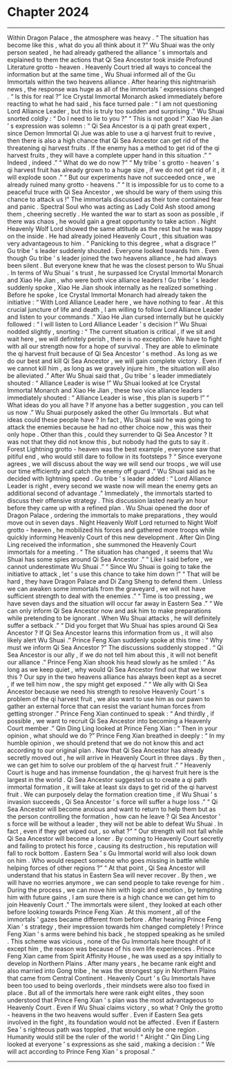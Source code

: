 
# Chapter 2024


---

Within Dragon Palace , the atmosphere was heavy .
“ The situation has become like this , what do you all think about it ?” Wu Shuai was the only person seated , he had already gathered the alliance ’ s immortals and explained to them the actions that Qi Sea Ancestor took inside Profound Literature grotto - heaven .
Heavenly Court tried all ways to conceal the information but at the same time , Wu Shuai informed all of the Gu Immortals within the two heavens alliance .
After hearing this nightmarish news , the response was huge as all of the immortals ’ expressions changed .
“ Is this for real ?” Ice Crystal Immortal Monarch asked immediately before reacting to what he had said , his face turned pale : “ I am not questioning Lord Alliance Leader , but this is truly too sudden and surprising .”
Wu Shuai snorted coldly : “ Do I need to lie to you ?”
“ This is not good !” Xiao He Jian ’ s expression was solemn : “ Qi Sea Ancestor is a qi path great expert , since Demon Immortal Qi Jue was able to use a qi harvest fruit to revive , then there is also a high chance that Qi Sea Ancestor can get rid of the threatening qi harvest fruits . If the enemy has a method to get rid of the qi harvest fruits , they will have a complete upper hand in this situation .”
“ Indeed , indeed .”
“ What do we do now ?”
“ My tribe ’ s grotto - heaven ’ s qi harvest fruit has already grown to a huge size , if we do not get rid of it , it will explode soon .”
“ But our experiments have not succeeded once , we already ruined many grotto - heavens .”
“ It is impossible for us to come to a peaceful truce with Qi Sea Ancestor , we should be wary of them using this chance to attack us !”
The immortals discussed as their tone contained fear and panic .
Spectral Soul who was acting as Lady Cold Ash stood among them , cheering secretly . He wanted the war to start as soon as possible , if there was chaos , he would gain a great opportunity to take action .
Night Heavenly Wolf Lord showed the same attitude as the rest but he was happy on the inside . He had already joined Heavenly Court , this situation was very advantageous to him .
“ Panicking to this degree , what a disgrace !” Gu tribe ’ s leader suddenly shouted .
Everyone looked towards him .
Even though Gu tribe ’ s leader joined the two heavens alliance , he had always been silent . But everyone knew that he was the closest person to Wu Shuai . In terms of Wu Shuai ’ s trust , he surpassed Ice Crystal Immortal Monarch and Xiao He Jian , who were both vice alliance leaders !
Gu tribe ’ s leader suddenly spoke , Xiao He Jian shook internally as he realized something . Before he spoke , Ice Crystal Immortal Monarch had already taken the initiative : “ With Lord Alliance Leader here , we have nothing to fear . At this crucial juncture of life and death , I am willing to follow Lord Alliance Leader and listen to your commands .”
Xiao He Jian cursed internally but he quickly followed : “ I will listen to Lord Alliance Leader ’ s decision !”
Wu Shuai nodded slightly , snorting : “ The current situation is critical , if we sit and wait here , we will definitely perish , there is no exception . We have to fight with all our strength now for a hope of survival . They are able to eliminate the qi harvest fruit because of Qi Sea Ancestor ’ s method . As long as we do our best and kill Qi Sea Ancestor , we will gain complete victory . Even if we cannot kill him , as long as we gravely injure him , the situation will also be alleviated .”
After Wu Shuai said that , Gu tribe ’ s leader immediately shouted : “ Alliance Leader is wise !”
Wu Shuai looked at Ice Crystal Immortal Monarch and Xiao He Jian , these two vice alliance leaders immediately shouted : “ Alliance Leader is wise , this plan is superb !”
“ What ideas do you all have ? If anyone has a better suggestion , you can tell us now .” Wu Shuai purposely asked the other Gu Immortals .
But what ideas could these people have ?
In fact , Wu Shuai said he was going to attack the enemies because he had no other choice now , this was their only hope . Other than this , could they surrender to Qi Sea Ancestor ?
It was not that they did not know this , but nobody had the guts to say it . Forest Lightning grotto - heaven was the best example , everyone saw that pitiful end , who would still dare to follow in its footsteps ?
“ Since everyone agrees , we will discuss about the way we will send our troops , we will use our time efficiently and catch the enemy off guard .” Wu Shuai said as he decided with lightning speed .
Gu tribe ’ s leader added : “ Lord Alliance Leader is right , every second we waste now will mean the enemy gets an additional second of advantage .”
Immediately , the immortals started to discuss their offensive strategy .
This discussion lasted nearly an hour before they came up with a refined plan .
Wu Shuai opened the door of Dragon Palace , ordering the immortals to make preparations , they would move out in seven days .
Night Heavenly Wolf Lord returned to Night Wolf grotto - heaven , he mobilized his forces and gathered more troops while quickly informing Heavenly Court of this new development .
After Qin Ding Ling received the information , she summoned the Heavenly Court immortals for a meeting .
“ The situation has changed , it seems that Wu Shuai has some spies around Qi Sea Ancestor .”
“ Like I said before , we cannot underestimate Wu Shuai .”
“ Since Wu Shuai is going to take the initiative to attack , let ’ s use this chance to take him down !”
“ That will be hard , they have Dragon Palace and Di Zang Sheng to defend them . Unless we can awaken some immortals from the graveyard , we will not have sufficient strength to deal with the enemies .”
“ Time is too pressing , we have seven days and the situation will occur far away in Eastern Sea .”
“ We can only inform Qi Sea Ancestor now and ask him to make preparations while pretending to be ignorant . When Wu Shuai attacks , he will definitely suffer a setback .”
“ Did you forget that Wu Shuai has spies around Qi Sea Ancestor ? If Qi Sea Ancestor learns this information from us , it will also likely alert Wu Shuai .”
Prince Feng Xian suddenly spoke at this time : “ Why must we inform Qi Sea Ancestor ?”
The discussions suddenly stopped .
“ Qi Sea Ancestor is our ally , if we do not tell him about this , it will not benefit our alliance .”
Prince Feng Xian shook his head slowly as he smiled : “ As long as we keep quiet , why would Qi Sea Ancestor find out that we know this ? Our spy in the two heavens alliance has always been kept as a secret , if we tell him now , the spy might get exposed .”
“ We ally with Qi Sea Ancestor because we need his strength to resolve Heavenly Court ’ s problem of the qi harvest fruit , we also want to use him as our pawn to gather an external force that can resist the variant human forces from getting stronger .”
Prince Feng Xian continued to speak : “ And thirdly , if possible , we want to recruit Qi Sea Ancestor into becoming a Heavenly Court member .”
Qin Ding Ling looked at Prince Feng Xian : “ Then in your opinion , what should we do ?”
Prince Feng Xian breathed in deeply : “ In my humble opinion , we should pretend that we do not know this and act according to our original plan . Now that Qi Sea Ancestor has already secretly moved out , he will arrive in Heavenly Court in three days . By then , we can get him to solve our problem of the qi harvest fruit .”
“ Heavenly Court is huge and has immense foundation , the qi harvest fruit here is the largest in the world . Qi Sea Ancestor suggested us to create a qi path immortal formation , it will take at least six days to get rid of the qi harvest fruit . We can purposely delay the formation creation time , if Wu Shuai ’ s invasion succeeds , Qi Sea Ancestor ’ s force will suffer a huge loss .”
“ Qi Sea Ancestor will become anxious and want to return to help them but as the person controlling the formation , how can he leave ? Qi Sea Ancestor ’ s force will be without a leader , they will not be able to defeat Wu Shuai . In fact , even if they get wiped out , so what ?”
“ Our strength will not fall while Qi Sea Ancestor will become a loner . By coming to Heavenly Court secretly and failing to protect his force , causing its destruction , his reputation will fall to rock bottom . Eastern Sea ’ s Gu Immortal world will also look down on him . Who would respect someone who goes missing in battle while helping forces of other regions ?”
“ At that point , Qi Sea Ancestor will understand that his status in Eastern Sea will never recover . By then , we will have no worries anymore , we can send people to take revenge for him . During the process , we can move him with logic and emotion , by tempting him with future gains , I am sure there is a high chance we can get him to join Heavenly Court .”
The immortals were silent , they looked at each other before looking towards Prince Feng Xian .
At this moment , all of the immortals ’ gazes became different from before .
After hearing Prince Feng Xian ’ s strategy , their impression towards him changed completely !
Prince Feng Xian ’ s arms were behind his back , he stopped speaking as he smiled .
This scheme was vicious , none of the Gu Immortals here thought of it except him , the reason was because of his own life experiences .
Prince Feng Xian came from Spirit Affinity House , he was used as a spy initially to develop in Northern Plains . After many years , he became rank eight and also married into Gong tribe , he was the strongest spy in Northern Plains that came from Central Continent .
Heavenly Court ’ s Gu Immortals have been too used to being overlords , their mindsets were also too fixed in place . But all of the immortals here were rank eight elites , they soon understood that Prince Feng Xian ’ s plan was the most advantageous to Heavenly Court .
Even if Wu Shuai claims victory , so what ?
Only the grotto - heavens in the two heavens would suffer . Even if Eastern Sea gets involved in the fight , its foundation would not be affected .
Even if Eastern Sea ’ s righteous path was toppled , that would only be one region . Humanity would still be the ruler of the world !
“ Alright .” Qin Ding Ling looked at everyone ’ s expressions as she said , making a decision : “ We will act according to Prince Feng Xian ’ s proposal .”

---

